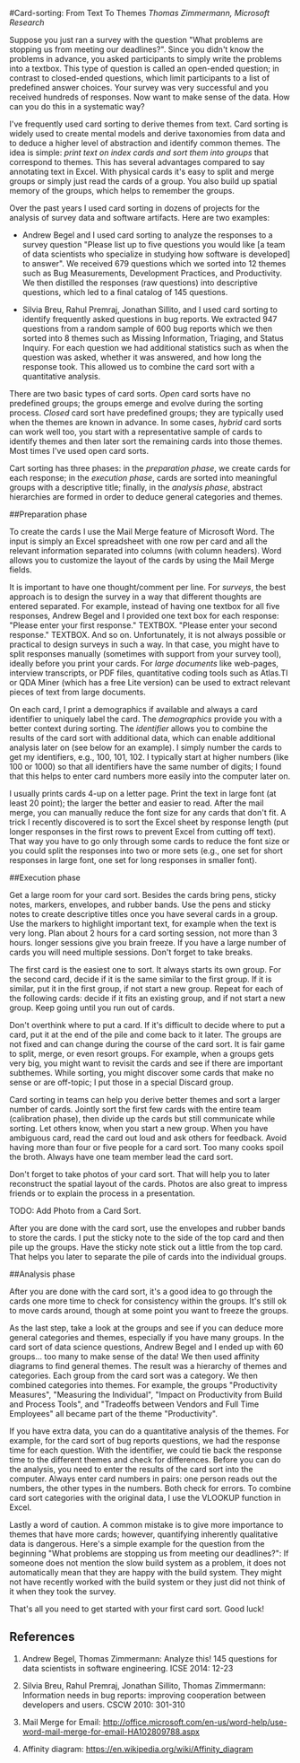 #Card-sorting: From Text To Themes 
_Thomas Zimmermann, Microsoft Research_

Suppose you just ran a survey with the question "What problems are stopping us from meeting our deadlines?". Since you didn't know the problems in advance, you asked participants to simply write the problems into a textbox. This type of question is called an open-ended question; in contrast to closed-ended questions, which limit participants to a list of predefined answer choices. Your survey was very successful and you received hundreds of responses. Now want to make sense of the data. How can you do this in a systematic way?

I've frequently used card sorting to derive themes from text. Card sorting is widely used to create mental models and derive taxonomies from data and to deduce a higher level of abstraction and identify common themes. The idea is simple: _print text on index cards and sort them into groups_ that correspond to themes. This has several advantages compared to say annotating text in Excel. With physical cards it's easy to split and merge groups or simply just read the cards of a group. You also build up spatial memory of the groups, which helps to remember the groups. 

Over the past years I used card sorting in dozens of projects for the analysis of survey data and software artifacts. Here are two examples: 

* Andrew Begel and I used card sorting to analyze the responses to a survey question "Please list up to five questions you would like [a team of data scientists who specialize in studying how software is developed] to answer". We received 679 questions which we sorted into 12 themes such as Bug Measurements, Development Practices, and Productivity. We then distilled the responses (raw questions) into descriptive questions, which led to a final catalog of 145 questions. 

* Silvia Breu, Rahul Premraj, Jonathan Sillito, and I used card sorting to identify frequently asked questions in bug reports. We extracted 947 questions from a random sample of 600 bug reports which we then sorted into 8 themes such as Missing Information, Triaging, and Status Inquiry. For each question we had additional statistics such as when the question was asked, whether it was answered, and how long the response took. This allowed us to combine the card sort with a quantitative analysis.

There are two basic types of card sorts. _Open_ card sorts have no predefined groups; the groups emerge and evolve during the sorting process. _Closed_ card sort have predefined groups; they are typically used when the themes are known in advance. In some cases, _hybrid_ card sorts can work well too, you start with a representative sample of cards to identify themes and then later sort the remaining cards into those themes. Most times I've used open card sorts.

Cart sorting has three phases: in the _preparation phase_, we create cards for each response; in the _execution phase_, cards are sorted into meaningful groups with a descriptive title; finally, in the _analysis phase_, abstract hierarchies are formed in order to deduce general categories and themes.

##Preparation phase

To create the cards I use the Mail Merge feature of Microsoft Word. The input is simply an Excel spreadsheet with one row per card and all the relevant information separated into columns (with column headers). Word allows you to customize the layout of the cards by using the Mail Merge fields.

It is important to have one thought/comment per line. For _surveys_, the best approach is to design the survey in a way that different thoughts are entered separated. For example, instead of having one textbox for all five responses, Andrew Begel and I provided one text box for each response: "Please enter your first response." TEXTBOX. "Please enter your second response." TEXTBOX. And so on. Unfortunately, it is not always possible or practical to design surveys in such a way. In that case, you might have to split responses manually (sometimes with support from your survey tool), ideally before you print your cards. For _large documents_ like web-pages, interview transcripts, or PDF files, quantitative coding tools such as Atlas.TI or QDA Miner (which has a free Lite version) can be used to extract relevant pieces of text from large documents.

On each card, I print a demographics if available and always a card identifier to uniquely label the card. The _demographics_ provide you with a better context during sorting. The _identifier_ allows you to combine the results of the card sort with additional data, which can enable additional analysis later on (see below for an example). I simply number the cards to get my identifiers, e.g., 100, 101, 102. I typically start at higher numbers (like 100 or 1000) so that all identifiers have the same number of digits; I found that this helps to enter card numbers more easily into the computer later on. 

I usually prints cards 4-up on a letter page. Print the text in large font (at least 20 point); the larger the better and easier to read. After the mail merge, you can manually reduce the font size for any cards that don't fit. A trick I recently discovered is to sort the Excel sheet by response length (put longer responses in the first rows to prevent Excel from cutting off text). That way you have to go only through some cards to reduce the font size or you could split the responses into two or more sets (e.g., one set for short responses in large font, one set for long responses in smaller font).

##Execution phase

Get a large room for your card sort. Besides the cards bring pens, sticky notes, markers, envelopes, and rubber bands. Use the pens and sticky notes to create descriptive titles once you have several cards in a group. Use the markers to highlight important text, for example when the text is very long. Plan about 2 hours for a card sorting session, not more than 3 hours. longer sessions give you brain freeze. If you have a large number of cards you will need multiple sessions. Don't forget to take breaks.

The first card is the easiest one to sort. It always starts its own group. For the second card, decide if it is the same similar to the first group. If it is similar, put it in the first group, if not start a new group. Repeat for each of the following cards: decide if it fits an existing group, and if not start a new group. Keep going until you run out of cards.

Don't overthink where to put a card. If it's difficult to decide where to put a card, put it at the end of the pile and come back to it later. The groups are not fixed and can change during the course of the card sort. It is fair game to split, merge, or even resort groups. For example, when a groups gets very big, you might want to revisit the cards and see if there are important subthemes. While sorting, you might discover some cards that make no sense or are off-topic; I put those in a special Discard group.

Card sorting in teams can help you derive better themes and sort a larger number of cards. Jointly sort the first few cards with the entire team (calibration phase), then divide up the cards but still communicate while sorting. Let others know, when you start a new group. When you have ambiguous card, read the card out loud and ask others for feedback. Avoid having more than four or five people for a card sort. Too many cooks spoil the broth. Always have one team member lead the card sort.

Don't forget to take photos of your card sort. That will help you to later reconstruct the spatial layout of the cards. Photos are also great to impress friends or to explain the process in a presentation.

TODO: Add Photo from a Card Sort.

After you are done with the card sort, use the envelopes and rubber bands to store the cards. I put the sticky note to the side of the top card and then pile up the groups. Have the sticky note stick out a little from the top card. That helps you later to separate the pile of cards into the individual groups.

##Analysis phase

After you are done with the card sort, it's a good idea to go through the cards one more time to check for consistency within the groups. It's still ok to move cards around, though at some point you want to freeze the groups.

As the last step, take a look at the groups and see if you can deduce more general categories and themes, especially if you have many groups. In the card sort of data science questions, Andrew Begel and I ended up with 60 groups… too many to make sense of the data! We then used affinity diagrams to find general themes. The result was a hierarchy of themes and categories. Each group from the card sort was a category. We then combined categories into themes. For example, the groups "Productivity Measures", "Measuring the Individual", "Impact on Productivity from Build and Process Tools", and "Tradeoffs between Vendors and Full Time Employees" all became part of the theme "Productivity".

If you have extra data, you can do a quantitative analysis of the themes. For example, for the card sort of bug reports questions, we had the response time for each question. With the identifier, we could tie back the response time to the different themes and check for differences. Before you can do the analysis, you need to enter the results of the card sort into the computer. Always enter card numbers in pairs: one person reads out the numbers, the other types in the numbers. Both check for errors. To combine card sort categories with the original data, I use the VLOOKUP function in Excel.

Lastly a word of caution. A common mistake is to give more importance to themes that have more cards; however, quantifying inherently qualitative data is dangerous. Here's a simple example for the question from the beginning "What problems are stopping us from meeting our deadlines?": If someone does not mention the slow build system as a problem, it does not automatically mean that they are happy with the build system. They might not have recently worked with the build system or they just did not think of it when they took the survey. 

That's all you need to get started with your first card sort. Good luck!

## References

1. Andrew Begel, Thomas Zimmermann: Analyze this! 145 questions for data scientists in software engineering. ICSE 2014: 12-23

2. Silvia Breu, Rahul Premraj, Jonathan Sillito, Thomas Zimmermann: Information needs in bug reports: improving cooperation between developers and users. CSCW 2010: 301-310

3. Mail Merge for Email: http://office.microsoft.com/en-us/word-help/use-word-mail-merge-for-email-HA102809788.aspx

4. Affinity diagram: https://en.wikipedia.org/wiki/Affinity_diagram

